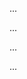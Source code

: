 <panel type="info" header=":trophy: Can implement substitutability :star::star::star:" expandable expanded no-close>

<panel type="info" header=":trophy: Can explain substitutability :star::star::star:" expandable>
  <include src="../../book/oopDesign/inheritance/substitutability/full.md" />
  <panel header=":dart: Evidence" expanded>

...

  </panel>
</panel>


<panel type="success" header=":trophy: Can explain dynamic and static binding :star::star::star::star:" expandable>
  <include src="../../book/oopDesign/inheritance/dynamicAndStaticBinding/full.md" />
  <panel header=":dart: Evidence" expanded>

...

  </panel>
</panel>

<panel type="info" header=":trophy: Can explain how substitutability operation overriding, and dynamic binding relates to polymorphism :star::star::star:" expandable>
  <include src="../../book/oopDesign/polymorphism/mechanism/full.md" />
  <panel header=":dart: Evidence" expanded>

...

  </panel>
</panel>

<panel type="info" header=":trophy: Can explain Liskov Substitution Principle :star::star::star:" expandable>
  <include src="../../book/principles/liskovSubstitutionPrinciple/full.md" />
  <panel header=":dart: Evidence" expanded>

...

  </panel>
</panel>

</panel>
